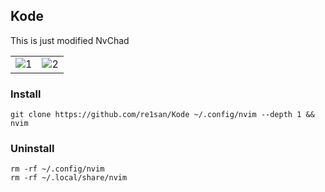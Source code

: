 ## Kode

This is just modified NvChad
<table>
  <tr>
    <td>
      <img src="https://github.com/re1san/Kode/assets/105774228/1c275095-c277-401c-8af5-0683bb274e83" alt="1"/>
    </td>
    <td>
      <img src="https://github.com/re1san/Kode/assets/105774228/b78ac02c-e87e-4a2f-a76f-2ecf05311b05" alt="2"/>
    </td>
  </tr>
</table>

### Install

```
git clone https://github.com/re1san/Kode ~/.config/nvim --depth 1 && nvim
```

### Uninstall

```
rm -rf ~/.config/nvim
rm -rf ~/.local/share/nvim 
```
